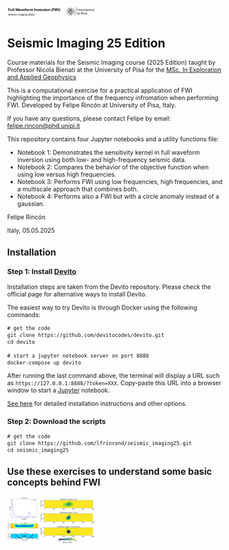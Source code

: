 <img src="./imag/11_imag.png" style="zoom:20%;" />

# Seismic Imaging 25 Edition
Course materials for the Seismic Imaging course (2025 Edition) taught by Professor Nicola Bienati at the University of Pisa for the [MSc. In Exploration and Applied Geophysics](https://www.dst.unipi.it/home-wgf.html)

This is a computational exercise for a practical application of FWI highlighting the importance of the frequency infromation when performing FWI.
Developed by Felipe Rincón at University of Pisa, Italy. 

If you have any questions, please contact Felipe by email: felipe.rincon@phd.unipi.it

This repository contains four Jupyter notebooks and a utility functions file:
- Notebook 1: Demonstrates the sensitivity kernel in full waveform inversion using both low- and high-frequency seismic data.
- Notebook 2: Compares the behavior of the objective function when using low versus high frequencies.
- Notebook 3: Performs FWI using low frequencies, high frequencies, and a multiscale approach that combines both.
- Notebook 4: Performs also a FWI but with a circle anomaly instead of a gaussian.
 

Felipe Rincón

Italy, 05.05.2025


## Installation 
### Step 1:  Install [Devito](https://www.devitoproject.org/)
Installation steps are taken from the Devito repository. Please check the official page for alternative ways to install Devito.

The easiest way to try Devito is through Docker using the following commands:
```
# get the code
git clone https://github.com/devitocodes/devito.git
cd devito

# start a jupyter notebook server on port 8888
docker-compose up devito
```
After running the last command above, the terminal will display a URL such as
`https://127.0.0.1:8888/?token=XXX`. Copy-paste this URL into a browser window
to start a [Jupyter](https://jupyter.org/) notebook.

[See here](http://devitocodes.github.io/devito/download.html) for detailed installation
instructions and other options.

### Step 2:  Download the scripts
```
# get the code
git clone https://github.com/lfrincond/seismic_imaging25.git
cd seismic_imaging25
```

## Use these exercises to understand some basic concepts behind FWI
<img src="./imag/2_imag.png" style="zoom:20%;" />

